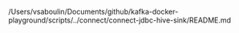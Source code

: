 /Users/vsaboulin/Documents/github/kafka-docker-playground/scripts/../connect/connect-jdbc-hive-sink/README.md